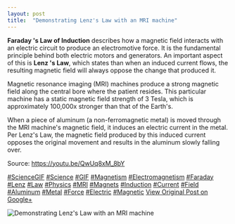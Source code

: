 ```yaml
---
layout: post
title:  "Demonstrating Lenz's Law with an MRI machine"
---
```


 **Faraday 's Law of Induction** describes how a magnetic field interacts with an electric circuit to produce an electromotive force. It is the fundamental principle behind both electric motors and generators. An important aspect of this is **Lenz 's Law**, which states than when an induced current flows, the resulting magnetic field will always oppose the change that produced it.   
  
Magnetic resonance imaging (MRI) machines produce a strong magnetic field along the central bore where the patient resides. This particular machine has a static magnetic field strength of 3 Tesla, which is approximately 100,000x stronger than that of the Earth's.  
  
When a piece of aluminum (a non-ferromagnetic metal) is moved through the MRI machine's magnetic field, it induces an electric current in the metal. Per Lenz's Law, the magnetic field produced by this induced current opposes the original movement and results in the aluminum slowly falling over.  
  
Source: <https://youtu.be/QwUq8xM_8bY>  
  
[#ScienceGIF](https://plus.google.com/s/%23ScienceGIF/posts) [#Science](https://plus.google.com/s/%23Science/posts) [#GIF](https://plus.google.com/s/%23GIF/posts) [#Magnetism](https://plus.google.com/s/%23Magnetism/posts) [#Electromagnetism](https://plus.google.com/s/%23Electromagnetism/posts) [#Faraday](https://plus.google.com/s/%23Faraday/posts) [#Lenz](https://plus.google.com/s/%23Lenz/posts) [#Law](https://plus.google.com/s/%23Law/posts) [#Physics](https://plus.google.com/s/%23Physics/posts) [#MRI](https://plus.google.com/s/%23MRI/posts) [#Magnets](https://plus.google.com/s/%23Magnets/posts) [#Induction](https://plus.google.com/s/%23Induction/posts) [#Current](https://plus.google.com/s/%23Current/posts) [#Field](https://plus.google.com/s/%23Field/posts) [#Aluminum](https://plus.google.com/s/%23Aluminum/posts) [#Metal](https://plus.google.com/s/%23Metal/posts) [#Force](https://plus.google.com/s/%23Force/posts) [#Electric](https://plus.google.com/s/%23Electric/posts) [#Magnetic](https://plus.google.com/s/%23Magnetic/posts)
[View Original Post on Google+](https://plus.google.com/+ColinSullender/posts/GJ636sxjEPs)

![Demonstrating Lenz's Law with an MRI machine](https://i.imgur.com/ZgTnPL6.gif)
